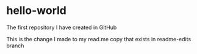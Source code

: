 # hello-world
The first repository I have created in GitHub

This is the change I made to my read.me copy that exists in readme-edits branch
